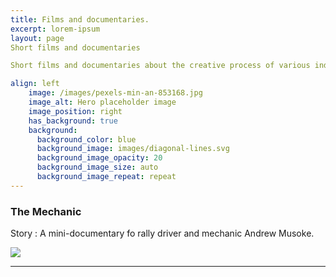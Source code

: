 ```yaml
---
title: Films and documentaries.
excerpt: lorem-ipsum
layout: page
Short films and documentaries 

Short films and documentaries about the creative process of various indvidauls and stories that inspired there creations.

align: left
    image: /images/pexels-min-an-853168.jpg
    image_alt: Hero placeholder image
    image_position: right
    has_background: true
    background:
      background_color: blue
      background_image: images/diagonal-lines.svg
      background_image_opacity: 20
      background_image_size: auto
      background_image_repeat: repeat
---
```

### The Mechanic

Story : A mini-documentary fo rally driver and mechanic Andrew Musoke.

[![](http://img.youtube.com/vi/ma8_BVbGEPc/0.jpg)](http://www.youtube.com/watch?v=ma8_BVbGEPc "The Mechanic")

---
